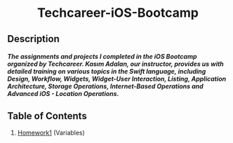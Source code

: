 <h1 align="center">
     Techcareer-iOS-Bootcamp
</h1>


## Description
##### The assignments and projects I completed in the iOS Bootcamp organized by Techcareer. Kasım Adalan, our instructor, provides us with detailed training on various topics in the Swift language, including Design, Workflow, Widgets, Widget-User Interaction, Listing, Application Architecture, Storage Operations, Internet-Based Operations and Advanced iOS - Location Operations.


## Table of Contents
1. [Homework1](https://github.com/Yakupacs/Techcareer-iOS-Bootcamp/tree/main/Variables.playground) (Variables)<br>
